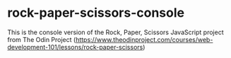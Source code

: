 # rock-paper-scissors-console
This is the console version of the Rock, Paper, Scissors JavaScript project from The Odin Project (https://www.theodinproject.com/courses/web-development-101/lessons/rock-paper-scissors)
